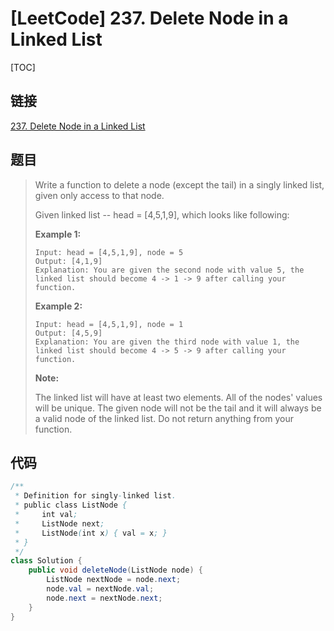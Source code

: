 # [LeetCode] 237. Delete Node in a Linked List

[TOC]

## 链接

[237. Delete Node in a Linked List](https://leetcode.com/problems/reverse-only-letters/)

## 题目

> Write a function to delete a node (except the tail) in a singly linked list, given only access to that node.
> 
> Given linked list -- head = [4,5,1,9], which looks like following:
> 
> **Example 1:**
> 
> ```
> Input: head = [4,5,1,9], node = 5
> Output: [4,1,9]
> Explanation: You are given the second node with value 5, the linked list should become 4 -> 1 -> 9 after calling your function.
> ```
> 
> **Example 2:**
> 
> ```
> Input: head = [4,5,1,9], node = 1
> Output: [4,5,9]
> Explanation: You are given the third node with value 1, the linked list should become 4 -> 5 -> 9 after calling your function.
> ```
>  
> **Note:**
> 
> The linked list will have at least two elements.
> All of the nodes' values will be unique.
> The given node will not be the tail and it will always be a valid node of the linked list.
> Do not return anything from your function.

## 代码

```Java
/**
 * Definition for singly-linked list.
 * public class ListNode {
 *     int val;
 *     ListNode next;
 *     ListNode(int x) { val = x; }
 * }
 */
class Solution {
    public void deleteNode(ListNode node) {
        ListNode nextNode = node.next;
        node.val = nextNode.val;
        node.next = nextNode.next;
    }
}
```

